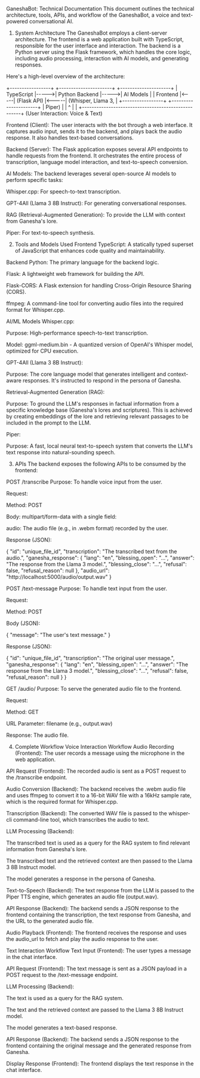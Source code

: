 GaneshaBot: Technical Documentation
This document outlines the technical architecture, tools, APIs, and workflow of the GaneshaBot, a voice and text-powered conversational AI.

1. System Architecture
The GaneshaBot employs a client-server architecture. The frontend is a web application built with TypeScript, responsible for the user interface and interaction. The backend is a Python server using the Flask framework, which handles the core logic, including audio processing, interaction with AI models, and generating responses.

Here's a high-level overview of the architecture:

+-----------------+      +----------------------+      +---------------------+
|   TypeScript    |----->|     Python Backend   |----->|     AI Models       |
|    Frontend     |<-----|      (Flask API)     |<-----| (Whisper, Llama 3,  |
+-----------------+      +----------------------+      |      Piper)         |
       |                                                    ^
       |                                                    |
       +----------------------------------------------------+
              (User Interaction: Voice & Text)

Frontend (Client): The user interacts with the bot through a web interface. It captures audio input, sends it to the backend, and plays back the audio response. It also handles text-based conversations.

Backend (Server): The Flask application exposes several API endpoints to handle requests from the frontend. It orchestrates the entire process of transcription, language model interaction, and text-to-speech conversion.

AI Models: The backend leverages several open-source AI models to perform specific tasks:

Whisper.cpp: For speech-to-text transcription.

GPT-4All (Llama 3 8B Instruct): For generating conversational responses.

RAG (Retrieval-Augmented Generation): To provide the LLM with context from Ganesha's lore.

Piper: For text-to-speech synthesis.

2. Tools and Models Used
Frontend
TypeScript: A statically typed superset of JavaScript that enhances code quality and maintainability.

Backend
Python: The primary language for the backend logic.

Flask: A lightweight web framework for building the API.

Flask-CORS: A Flask extension for handling Cross-Origin Resource Sharing (CORS).

ffmpeg: A command-line tool for converting audio files into the required format for Whisper.cpp.

AI/ML Models
Whisper.cpp:

Purpose: High-performance speech-to-text transcription.

Model: ggml-medium.bin - A quantized version of OpenAI's Whisper model, optimized for CPU execution.

GPT-4All (Llama 3 8B Instruct):

Purpose: The core language model that generates intelligent and context-aware responses. It's instructed to respond in the persona of Ganesha.

Retrieval-Augmented Generation (RAG):

Purpose: To ground the LLM's responses in factual information from a specific knowledge base (Ganesha's lores and scriptures). This is achieved by creating embeddings of the lore and retrieving relevant passages to be included in the prompt to the LLM.

Piper:

Purpose: A fast, local neural text-to-speech system that converts the LLM's text response into natural-sounding speech.

3. APIs
The backend exposes the following APIs to be consumed by the frontend:

POST /transcribe
Purpose: To handle voice input from the user.

Request:

Method: POST

Body: multipart/form-data with a single field:

audio: The audio file (e.g., in .webm format) recorded by the user.

Response (JSON):

{
  "id": "unique_file_id",
  "transcription": "The transcribed text from the audio.",
  "ganesha_response": {
    "lang": "en",
    "blessing_open": "...",
    "answer": "The response from the Llama 3 model.",
    "blessing_close": "...",
    "refusal": false,
    "refusal_reason": null
  },
  "audio_url": "http://localhost:5000/audio/output.wav"
}

POST /text-message
Purpose: To handle text input from the user.

Request:

Method: POST

Body (JSON):

{
  "message": "The user's text message."
}

Response (JSON):

{
  "id": "unique_file_id",
  "transcription": "The original user message.",
  "ganesha_response": {
    "lang": "en",
    "blessing_open": "...",
    "answer": "The response from the Llama 3 model.",
    "blessing_close": "...",
    "refusal": false,
    "refusal_reason": null
  }
}

GET /audio/<filename>
Purpose: To serve the generated audio file to the frontend.

Request:

Method: GET

URL Parameter: filename (e.g., output.wav)

Response: The audio file.

4. Complete Workflow
Voice Interaction Workflow
Audio Recording (Frontend): The user records a message using the microphone in the web application.

API Request (Frontend): The recorded audio is sent as a POST request to the /transcribe endpoint.

Audio Conversion (Backend): The backend receives the .webm audio file and uses ffmpeg to convert it to a 16-bit WAV file with a 16kHz sample rate, which is the required format for Whisper.cpp.

Transcription (Backend): The converted WAV file is passed to the whisper-cli command-line tool, which transcribes the audio to text.

LLM Processing (Backend):

The transcribed text is used as a query for the RAG system to find relevant information from Ganesha's lore.

The transcribed text and the retrieved context are then passed to the Llama 3 8B Instruct model.

The model generates a response in the persona of Ganesha.

Text-to-Speech (Backend): The text response from the LLM is passed to the Piper TTS engine, which generates an audio file (output.wav).

API Response (Backend): The backend sends a JSON response to the frontend containing the transcription, the text response from Ganesha, and the URL to the generated audio file.

Audio Playback (Frontend): The frontend receives the response and uses the audio_url to fetch and play the audio response to the user.

Text Interaction Workflow
Text Input (Frontend): The user types a message in the chat interface.

API Request (Frontend): The text message is sent as a JSON payload in a POST request to the /text-message endpoint.

LLM Processing (Backend):

The text is used as a query for the RAG system.

The text and the retrieved context are passed to the Llama 3 8B Instruct model.

The model generates a text-based response.

API Response (Backend): The backend sends a JSON response to the frontend containing the original message and the generated response from Ganesha.

Display Response (Frontend): The frontend displays the text response in the chat interface.
